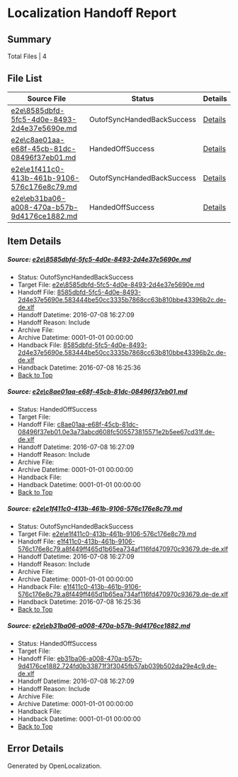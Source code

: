 # <a name='report-top'></a> Localization Handoff Report

## Summary
 Total Files | 4

## File List
 Source File | Status | Details 
 ----------- | ------ | ------- 
 [e2e\8585dbfd-5fc5-4d0e-8493-2d4e37e5690e.md](https://github.com/OpenLocalizationTestOrg/oltest/blob/141edf7685cf443fb0f580f788c20851b11ca01a/e2e/8585dbfd-5fc5-4d0e-8493-2d4e37e5690e.md) | OutofSyncHandedBackSuccess | [Details](#83f7b4d48e8c9dfbf6b289cbf3860d8bab7cbb7c2)
 [e2e\c8ae01aa-e68f-45cb-81dc-08496f37eb01.md](https://github.com/OpenLocalizationTestOrg/oltest/blob/5bad66681141759dc1ad45280650febbdc4d2fc9/e2e/c8ae01aa-e68f-45cb-81dc-08496f37eb01.md) | HandedOffSuccess | [Details](#d7f06ca1c17274df6ef37c28be6a1a6e80c370ef4)
 [e2e\e1f411c0-413b-461b-9106-576c176e8c79.md](https://github.com/OpenLocalizationTestOrg/oltest/blob/141edf7685cf443fb0f580f788c20851b11ca01a/e2e/e1f411c0-413b-461b-9106-576c176e8c79.md) | OutofSyncHandedBackSuccess | [Details](#9c1c95706e426dd5e77adedd84195b9a1f488cf95)
 [e2e\eb31ba06-a008-470a-b57b-9d4176ce1882.md](https://github.com/OpenLocalizationTestOrg/oltest/blob/0203e8682fd85d85cfe05fa9303fc6e09634e1b1/e2e/eb31ba06-a008-470a-b57b-9d4176ce1882.md) | HandedOffSuccess | [Details](#928a244f8bc8b54f7c1191dd365db2361ca63cbd6)

## Item Details
##### <a name='83f7b4d48e8c9dfbf6b289cbf3860d8bab7cbb7c2'></a> Source: [e2e\8585dbfd-5fc5-4d0e-8493-2d4e37e5690e.md](https://github.com/OpenLocalizationTestOrg/oltest/blob/141edf7685cf443fb0f580f788c20851b11ca01a/e2e/8585dbfd-5fc5-4d0e-8493-2d4e37e5690e.md)
* Status: OutofSyncHandedBackSuccess
* Target File: [e2e\8585dbfd-5fc5-4d0e-8493-2d4e37e5690e.md](https://github.com/OpenLocalizationTestOrg/oltest-dede-fly/blob/4ff7f7295323fe864af5a370726fad91e32f8e6c/e2e/8585dbfd-5fc5-4d0e-8493-2d4e37e5690e.md)
* Handoff File: [8585dbfd-5fc5-4d0e-8493-2d4e37e5690e.583444be50cc3335b7868cc63b810bbe43396b2c.de-de.xlf](https://github.com/OpenLocalizationTestOrg/olhandoff-e2e/blob/9f6a3ad6006f45654b9ba6bb10e214455c61fc70/ol-handoff/OpenLocalizationTestOrg/oltest-dede-fly/ci/ht/8585dbfd-5fc5-4d0e-8493-2d4e37e5690e.583444be50cc3335b7868cc63b810bbe43396b2c.de-de.xlf)
* Handoff Datetime: 2016-07-08 16:27:09
* Handoff Reason: Include
* Archive File: 
* Archive Datetime: 0001-01-01 00:00:00
* Handback File: [8585dbfd-5fc5-4d0e-8493-2d4e37e5690e.583444be50cc3335b7868cc63b810bbe43396b2c.de-de.xlf](https://github.com/OpenLocalizationTestOrg/olhandback-e2e/blob/2cf449f67eef865e0abb19fbc74bafc38cde7a2a/ol-handback/OpenLocalizationTestOrg/oltest-dede-fly/ci/high/8585dbfd-5fc5-4d0e-8493-2d4e37e5690e.583444be50cc3335b7868cc63b810bbe43396b2c.de-de.xlf)
* Handback Datetime: 2016-07-08 16:25:36
* [Back to Top](#report-top)

##### <a name='d7f06ca1c17274df6ef37c28be6a1a6e80c370ef4'></a> Source: [e2e\c8ae01aa-e68f-45cb-81dc-08496f37eb01.md](https://github.com/OpenLocalizationTestOrg/oltest/blob/5bad66681141759dc1ad45280650febbdc4d2fc9/e2e/c8ae01aa-e68f-45cb-81dc-08496f37eb01.md)
* Status: HandedOffSuccess
* Target File: 
* Handoff File: [c8ae01aa-e68f-45cb-81dc-08496f37eb01.0e3a73abcd608fc505573815571e2b5ee67cd31f.de-de.xlf](https://github.com/OpenLocalizationTestOrg/olhandoff-e2e/blob/9f6a3ad6006f45654b9ba6bb10e214455c61fc70/ol-handoff/OpenLocalizationTestOrg/oltest-dede-fly/ci/ht/c8ae01aa-e68f-45cb-81dc-08496f37eb01.0e3a73abcd608fc505573815571e2b5ee67cd31f.de-de.xlf)
* Handoff Datetime: 2016-07-08 16:27:09
* Handoff Reason: Include
* Archive File: 
* Archive Datetime: 0001-01-01 00:00:00
* Handback File: 
* Handback Datetime: 0001-01-01 00:00:00
* [Back to Top](#report-top)

##### <a name='9c1c95706e426dd5e77adedd84195b9a1f488cf95'></a> Source: [e2e\e1f411c0-413b-461b-9106-576c176e8c79.md](https://github.com/OpenLocalizationTestOrg/oltest/blob/141edf7685cf443fb0f580f788c20851b11ca01a/e2e/e1f411c0-413b-461b-9106-576c176e8c79.md)
* Status: OutofSyncHandedBackSuccess
* Target File: [e2e\e1f411c0-413b-461b-9106-576c176e8c79.md](https://github.com/OpenLocalizationTestOrg/oltest-dede-fly/blob/4ff7f7295323fe864af5a370726fad91e32f8e6c/e2e/e1f411c0-413b-461b-9106-576c176e8c79.md)
* Handoff File: [e1f411c0-413b-461b-9106-576c176e8c79.a8f449ff465d1b65ea734af116fd470970c93679.de-de.xlf](https://github.com/OpenLocalizationTestOrg/olhandoff-e2e/blob/9f6a3ad6006f45654b9ba6bb10e214455c61fc70/ol-handoff/OpenLocalizationTestOrg/oltest-dede-fly/ci/ht/e1f411c0-413b-461b-9106-576c176e8c79.a8f449ff465d1b65ea734af116fd470970c93679.de-de.xlf)
* Handoff Datetime: 2016-07-08 16:27:09
* Handoff Reason: Include
* Archive File: 
* Archive Datetime: 0001-01-01 00:00:00
* Handback File: [e1f411c0-413b-461b-9106-576c176e8c79.a8f449ff465d1b65ea734af116fd470970c93679.de-de.xlf](https://github.com/OpenLocalizationTestOrg/olhandback-e2e/blob/2cf449f67eef865e0abb19fbc74bafc38cde7a2a/ol-handback/OpenLocalizationTestOrg/oltest-dede-fly/ci/high/e1f411c0-413b-461b-9106-576c176e8c79.a8f449ff465d1b65ea734af116fd470970c93679.de-de.xlf)
* Handback Datetime: 2016-07-08 16:25:36
* [Back to Top](#report-top)

##### <a name='928a244f8bc8b54f7c1191dd365db2361ca63cbd6'></a> Source: [e2e\eb31ba06-a008-470a-b57b-9d4176ce1882.md](https://github.com/OpenLocalizationTestOrg/oltest/blob/0203e8682fd85d85cfe05fa9303fc6e09634e1b1/e2e/eb31ba06-a008-470a-b57b-9d4176ce1882.md)
* Status: HandedOffSuccess
* Target File: 
* Handoff File: [eb31ba06-a008-470a-b57b-9d4176ce1882.724fd0b33871f3f3045fb57ab039b502da29e4c9.de-de.xlf](https://github.com/OpenLocalizationTestOrg/olhandoff-e2e/blob/9f6a3ad6006f45654b9ba6bb10e214455c61fc70/ol-handoff/OpenLocalizationTestOrg/oltest-dede-fly/ci/ht/eb31ba06-a008-470a-b57b-9d4176ce1882.724fd0b33871f3f3045fb57ab039b502da29e4c9.de-de.xlf)
* Handoff Datetime: 2016-07-08 16:27:09
* Handoff Reason: Include
* Archive File: 
* Archive Datetime: 0001-01-01 00:00:00
* Handback File: 
* Handback Datetime: 0001-01-01 00:00:00
* [Back to Top](#report-top)


## Error Details

Generated by OpenLocalization.
